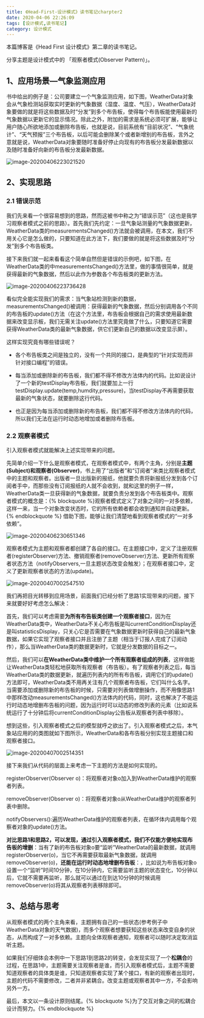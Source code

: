 ```yaml
---
title: 《Head-First-设计模式》读书笔记charpter2
date: 2020-04-06 22:26:09
tags: [设计模式,读书笔记]
category: 设计模式 
---
```


本篇博客是《Head First 设计模式》第二章的读书笔记。

分享主题是设计模式中的 「观察者模式(Observer Pattern)」。



## 1、应用场景—气象监测应用

书中给出的例子是：公司要建立一个气象监测应用，如下图，WeatherData对象会从气象检测站获取实时更新的气象数据（湿度、温度、气压），WeatherData对象要做的就是将这些数据及时“分发”到多个布告板，使得每个布告板能使用最新的气象数据以更新它的显示情况。除此之外，附加的需求是系统必须可扩展，能够让用户随心所欲地添加或删除布告板，也就是说，目前系统有“目前状况”、“气象统计”、“天气预报”三个布告板，以后可能会删除某个或者新增别的布告板，言外之意就是说，WeatherData对象要随时准备好停止向现有的布告板分发最新数据以及随时准备好向新的布告板分发最新数据。

![image-20200406223021520](/images/image-20200406223021520.png)



## 2、实现思路

### 2.1 错误示范

我们先来看一个很容易想到的思路，然而这被书中称之为“错误示范”（这也是我学习观察者模式之前的思路）。首先我们先约定：一旦气象站测量的气象数据更新，WeatherData类的measurementsChanged()方法就会被调用，在本文，我们不用关心它是怎么做的，只要知道在此方法下，我们要做的就是将这些数据及时“分发”到多个布告板类。

接下来我们就一起来看看这个简单自然但是错误的示例吧，如下图，在WeatherData类的中measurementsChanged()方法里，做的事情很简单，就是获得最新的气象数据，然后以此作为参数各个布告板类的更新方法。

![image-20200406223736428](/images/image-20200406223736428.png)

看似完全能实现我们的需求：当气象站检测到新的数据，measurementsChanged()被调用：获得最新的气象数据，然后分别调用各个不同的布告板的update()方法（在这个方法里，布告板会根据自己的需求使用最新数据来改变显示板，我们无需关注update()方法里究竟做了什么，只要知道它需要获得WeatherData类的最新气象数据，供它们更新自己的数据以改变显示屏）。

这样实现究竟有哪些错误呢？

+ 各个布告板类之间是独立的，没有一个共同的接口，是典型的“针对实现而非针对接口编程”的错误。

+ 每当添加或删除新的布告板，我们都不得不修改方法体内的代码。比如说设计了一个新的testDisplay布告板，我们就要加上一行testDisplay.update(temp,humdity,pressure)，当testDisplay不再需要获取最新的气象状态，就要删除这行代码。
+ 也正是因为每当添加或删除新的布告板，我们都不得不修改方法体内的代码，所以我们无法在运行时动态地增加或者删除布告板。



### 2.2 观察者模式

引入观察者模式就能解决上述实现带来的问题。

先简单介绍一下什么是观察者模式，在观察者模式中，有两个主角，分别是**主题(Subject)**和**观察者(Observer)**，书上用了“出版者”和“订阅者”来类比观察者模式中的主题和观察者。出版者一旦出版新的报纸，他就要负责将新报纸分发到各个订阅者手中，而那些没有订阅报纸的人就不会收到，就和这里的例子一样，WeatherData类一旦获得新的气象数据，就要负责分发到各个布告板类中。观察者模式的概念是：{% blockquote %}观察者模式定义了对象之间的一对多依赖，这样一来，当一个对象改变状态时，它的所有依赖者都会收到通知并自动更新。{% endblockquote %} 借助下图，能够让我们清楚地看到观察者模式的“一对多依赖”。

![image-20200406230651346](/images/image-20200406230651346.png)

观察者模式为主题和观察者都创建了各自的接口。在主题接口中，定义了注册观察者(registerObserver)方法、撤销观察者(removeObserver)方法、更新所有观察者状态方法（notifyObservers,一旦主题状态改变会触发）；在观察者接口中，定义了更新观察者状态的方法(update)。

![image-20200407002547510](/images/image-20200407002547510.png)

我们再把目光转移到应用场景，前面我们已经分析了思路1实现带来的问题，接下来就要好好考虑怎么解决：

首先，我们可以考虑需要**为所有布告板类创建一个观察者接口**，因为在WeatherData类中，WeatherData不关心布告板是叫currentConditionDisplay还是叫statisticsDisplay，只关心它是否需要在气象数据更新时获得自己的最新气象数据，如果它实现了观察者接口并且注册了主题（相当于订报人完成了订阅动作），那么当WeatherData类的数据更新时，它就是分发数据的目标之一。

然后，我们可以**在WeatherData类中维护一个所有观察者组成的列表**，这样做能让WeatherData类轻松地获取所有观察者（布告板）。有了观察者列表之后，每当WeatherData类的数据更新，就遍历列表内的所有布告板，调用它们的update()方法即可，WeatherData类不用再关注有几个观察者布告板，它们叫什么名字。当需要添加或删除新的布告板的时候，只需要对列表做增删操作，而不用像思路1中那样改动measurementsChanged()方法体内的代码，同时，这也解决了不能运行时动态地增删布告板的问题，因为运行时可以动态的修改列表的元素（比如说系统运行了十分钟后将currentConditionDisplay公告板从观察者列表中移除）。

想到这些，引入观察者模式之后的模型就呼之欲出了。引入观察者模式之后，本气象站应用的的类图就如下图所示，WeatherData和各布告板分别实现主题接口和观察者接口。

![image-20200407002514351](/images/image-20200407002514351.png)

接下来我们从代码的层面上来考虑一下主题的方法是如何实现的。

registerObserver(Observer o)：将观察者对象o加入到WeatherData维护的观察者列表。

removeObserver(Observer o)：将观察者对象o从WeatherData维护的观察者列表中删除。

notifyObservers():遍历WeatherData维护的观察者列表，在循环体内调用每个观察者对象的update()方法。



**对比思路1和思路2，可以发现，通过引入观察者模式，我们不仅能方便地实现布告板的增删**：当有了新的布告板对象o要“监听”WeatherData的最新数据，就调用registerObserver(o)，当它不再需要获取最新气象数据，就调用removeObserver(o)，**还能在运行时动态地增删布告板**：，比如说为布告板对象o设置一个“监听”时间10分钟，在10分钟内，它需要监听主题的状态变化，10分钟以后，它就不需要再监听，那么就可以通过在到达10分钟的时候调用removeObserver(o)将其从观察者列表移除即可。



## 3、总结与思考

从观察者模式的两个主角来看，主题拥有自己的一些状态(参考例子中WeatherData对象的天气数据)，而多个观察者想要获知这些状态来改变自身的状态，从而构成了一对多依赖。主题向全体观察者通知，观察者可以随时决定取消监听主题。

如果我们仔细体会本例中一下思路1到思路2的转变，会发现实现了一个**松耦合**的过程，在思路1中，主题需要关注观察者是谁，而引入观察者模式后，主题不需要知道观察者的具体类是谁，只知道观察者实现了某个接口，有新的观察者出现时，主题的代码不需要修改，二者并非紧耦合。改变主题或观察者其中一方，不会影响另外一方。

最后，本文以一条设计原则结尾。{% blockquote %}为了交互对象之间的松耦合设计而努力。{% endblockquote %} 